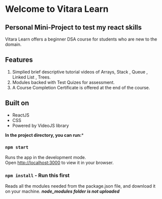 # Welcome to Vitara Learn 

## Personal Mini-Project to test my react skills

Vitara Learn offers a beginner DSA course for students who are new to the domain. 

## Features 

1. Simplied brief descriptive tutorial videos of Arrays, Stack , Queue , Linked List , Trees. 
2. Modules backed with Test Quizes for assessment.
3. A Course Completion Certificate is offered at the end of the course.

## Built on 


* ReactJS
* CSS
* Powered by VideoJS library 


**In the project directory, you can run:***

### `npm start`

Runs the app in the development mode.\
Open [http://localhost:3000](http://localhost:3000) to view it in your browser.


### `npm install` - Run this first 
Reads all the modules needed from the package.json file, and download it on your machine.
***node_modules folder is not uploaded***

